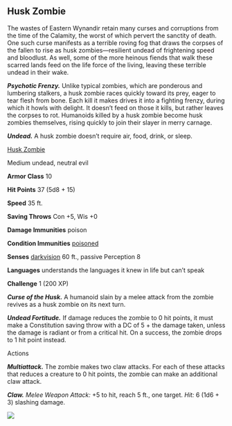 ## Husk Zombie

The wastes of Eastern Wynandir retain many curses and corruptions from the time of the Calamity, the worst of which pervert the sanctity of death. One such curse manifests as a terrible roving fog that draws the corpses of the fallen to rise as husk zombies—resilient undead of frightening speed and bloodlust. As well, some of the more heinous fiends that walk these scarred lands feed on the life force of the living, leaving these terrible undead in their wake.

_**Psychotic Frenzy.**_ Unlike typical zombies, which are ponderous and lumbering stalkers, a husk zombie races quickly toward its prey, eager to tear flesh from bone. Each kill it makes drives it into a fighting frenzy, during which it howls with delight. It doesn’t feed on those it kills, but rather leaves the corpses to rot. Humanoids killed by a husk zombie become husk zombies themselves, rising quickly to join their slayer in merry carnage.

_**Undead.**_ A husk zombie doesn’t require air, food, drink, or sleep.

[Husk Zombie](https://www.dndbeyond.com/monsters/husk-zombie)

Medium undead, neutral evil

**Armor Class** 10

**Hit Points** 37 (5d8 + 15)

**Speed** 35 ft.

**Saving Throws** Con +5, Wis +0

**Damage Immunities** poison

**Condition Immunities** [poisoned](https://www.dndbeyond.com/compendium/rules/basic-rules/appendix-a-conditions#Poisoned)

**Senses** [darkvision](https://www.dndbeyond.com/compendium/rules/basic-rules/monsters#Darkvision) 60 ft., passive Perception 8

**Languages** understands the languages it knew in life but can’t speak

**Challenge** 1 (200 XP)

_**Curse of the Husk.**_ A humanoid slain by a melee attack from the zombie revives as a husk zombie on its next turn.

_**Undead Fortitude.**_ If damage reduces the zombie to 0 hit points, it must make a Constitution saving throw with a DC of 5 + the damage taken, unless the damage is radiant or from a critical hit. On a success, the zombie drops to 1 hit point instead.

Actions

_**Multiattack.**_ The zombie makes two claw attacks. For each of these attacks that reduces a creature to 0 hit points, the zombie can make an additional claw attack.

_**Claw.** Melee Weapon Attack:_ +5 to hit, reach 5 ft., one target. _Hit:_ 6 (1d6 + 3) slashing damage.

[![](https://media-waterdeep.cursecdn.com/avatars/thumbnails/9170/36/350/454/637199798894065672.png)](https://media-waterdeep.cursecdn.com/avatars/9170/36/637199798894065672.png)
